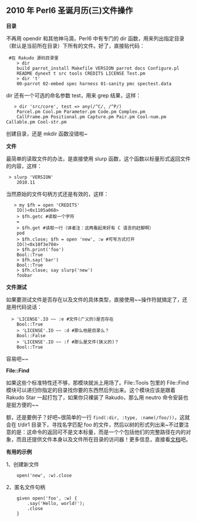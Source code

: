 ## 2010 年 Perl6 圣诞月历(三)文件操作

**目录**  

不再用 opendir 和其他神马滴，Perl6 中有专门的 dir 函数，用来列出指定目录（默认是当前所在目录）下所有的文件。好了，直接贴代码：

    
     #在 Rakudo 源码目录里
        > dir
        build parrot_install Makefile VERSION parrot docs Configure.pl
        README dynext t src tools CREDITS LICENSE Test.pm
        > dir 't'
        00-parrot 02-embed spec harness 01-sanity pmc spectest.data

dir 还有一个可选的命名参数 test，用来 grep 结果，这样：

    
       > dir 'src/core', test => any(/^C/, /^P/)
        Parcel.pm Cool.pm Parameter.pm Code.pm Complex.pm
        CallFrame.pm Positional.pm Capture.pm Pair.pm Cool-num.pm Callable.pm Cool-str.pm

创建目录，还是 mkdir 函数没错啦~

**文件**

最简单的读取文件的办法，是直接使用 slurp 函数，这个函数以标量形式返回文件的内容，这样：

    
     > slurp 'VERSION'
        2010.11

当然原始的文件句柄方式还是有效的，这样：

    
       > my $fh = open 'CREDITS'
        IO()<0x1105a068>
        > $fh.getc #读取一个字符
        =
        > $fh.get #读取一行（译者注：这两看起来好有 C 语言的赶脚啊）
        pod
        > $fh.close; $fh = open 'new', :w #可写方式打开
        IO()<0x10f3e704>
        > $fh.print('foo')
        Bool::True
        > $fh.say('bar')
        Bool::True
        > $fh.close; say slurp('new')
        foobar

**文件测试**

如果要测试文件是否存在以及文件的具体类型，直接使用~~操作符就搞定了，还是用代码说话：

    
      > 'LICENSE'.IO ~~ :e #文件(广义的)是否存在
        Bool::True
        > 'LICENSE'.IO ~~ :d #那么他是目录么？
        Bool::False
        > 'LICENSE'.IO ~~ :f #那么是文件(狭义的)？
        Bool::True

容易吧~~

**File::Find**  

如果这些个标准特性还不够，那模块就派上用场了。File::Tools 包里的 File::Find 模块可以递归你指定的目录找你要的东西然后列出来。这个模块应该是跟着 Rakudo Star 一起打包了，如果你只裸装了 Rakudo，那么用 neutro 命令安装也是挺方便的~~

额，还是要例子？好吧~很简单的一行 `find(:dir, :type, :name(/foo/))`，这就会在 t/dir1 目录下，寻找名字匹配 foo 的文件，然后以树的形式列出来~不过要注意的是：这命令的返回可不是文本标量，而是一个个包括他们的完整路径在内的对象，而且还提供文件本身以及文件所在目录的访问器！更多信息，直接看[文档](https://github.com/tadzik/perl6-File-Tools/blob/master/lib/File/Find.pm)吧。

**有用的示例**  

1、创建新文件
    
        open('new', :w).close

2、匿名文件句柄
    
        given open('foo', :w) {
            .say('Hello, world!');
            .close
        }

